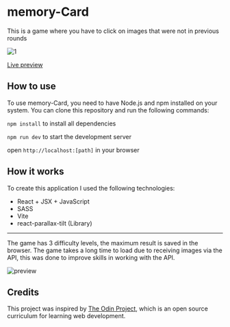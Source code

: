 # memory-Card

This is a game where you have to click on images that were not in previous rounds

![1](https://github.com/Kotovar/memory-Card/assets/77914431/bcfb3b61-0a3a-4660-91f8-4da02c26afdf)

[Live preview](https://main--memory-card-hyrule.netlify.app/)

## How to use

To use memory-Card, you need to have Node.js and npm installed on your system. You can clone this repository and run the following commands:

`npm install` to install all dependencies

`npm run dev` to start the development server

open `http://localhost:[path]` in your browser

## How it works

To create this application I used the following technologies:

- React + JSX + JavaScript
- SASS
- Vite
- react-parallax-tilt (Library)

---

The game has 3 difficulty levels, the maximum result is saved in the browser. The game takes a long time to load due to receiving images via the API, this was done to improve skills in working with the API.

![preview](https://github.com/Kotovar/memory-Card/assets/77914431/010d2634-c708-4c3e-a763-58ecb6323155)

## Credits

This project was inspired by [The Odin Project](https://www.theodinproject.com/lessons/node-path-react-new-memory-card), which is an open source curriculum for learning web development.
